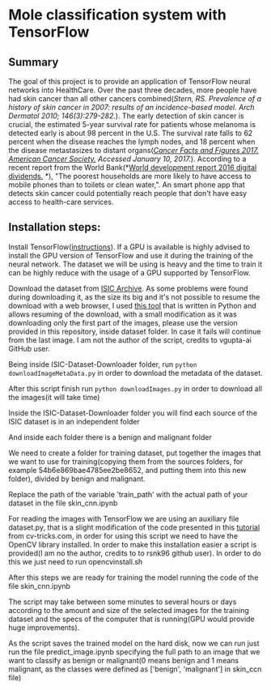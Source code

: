 # Mole classification system with TensorFlow 

## Summary

The goal of this project is to provide an application of TensorFlow neural networks into HealthCare. Over the past three decades, more people have had skin cancer than all other cancers combined(*Stern, RS. Prevalence of a history of skin cancer in 2007: results of an incidence-based model. Arch Dermatol 2010; 146(3):279-282.*). The early detection of skin cancer is crucial, the  estimated 5-year survival rate for patients whose melanoma is detected early is about 98 percent in the U.S. The survival rate falls to 62 percent when the disease reaches the lymph nodes, and 18 percent when the disease metastasizes to distant organs(*[Cancer Facts and Figures 2017. American Cancer Society.](http://www.cancer.org/acs/groups/content/@editorial/documents/document/acspc-048738.pdf) Accessed January 10, 2017.*). According to a recent report from the World Bank(*[World development report 2016 digital dividends.](http://documents.worldbank.org/curated/en/896971468194972881/pdf/102725-PUB-Replacement-PUBLIC.pdf) *), "The poorest households are more likely to have access to mobile phones than to toilets or clean water,". An smart phone app that detects skin cancer could potentially reach people that don't have easy access to health-care services. 

## Installation steps:

Install TensorFlow([instructions](https://www.tensorflow.org/install/)). If a GPU is available is highly advised to install the GPU version of TensorFlow and use it during the training of the neural network. The dataset we will be using is heavy and the time to train it can be highly reduce with the usage of a GPU supported by TensorFlow.

Download the dataset from [ISIC Archive](https://isic-archive.com/). As some problems were found during downloading it, as the size its big and it's not possible to resume the download with a web browser, I used [this tool](https://github.com/vgupta-ai/ISIC-Dataset-Downloader) that is written in Python and allows resuming of the download, with a small modification as it was downloading only the first part of the images, please use the version provided in this repository, inside dataset folder. In case it fails will continue from the last image. I am not the author of the script, credits to vgupta-ai GitHub user.

Being inside ISIC-Dataset-Downloader folder, run `python downloadImageMetaData.py` in order to download the metadata of the dataset.

After this script finish run `python downloadImages.py` in order to download all the images(it will take time)

Inside the  ISIC-Dataset-Downloader folder you will find each source of the ISIC dataset is in an independent folder

And inside each folder there is a benign and malignant folder

We need to create a folder for training dataset, put together the images that we want to use for training(copying them from the sources folders, for example 54b6e869bae4785ee2be8652, and putting them into this new folder), divided by benign and malignant. 

Replace the path of the variable 'train_path' with the actual path of your dataset in the file skin_cnn.ipynb

For reading the images with TensorFlow we are using an auxiliary file dataset.py, that is a slight modification of the code presented in this [tutorial](http://cv-tricks.com/tensorflow-tutorial/training-convolutional-neural-network-for-image-classification/) from cv-tricks.com, in order for using this script we need to have the OpenCV library installed. In order to make this installation easier a script is provided(I am no the author, credits to to rsnk96 github user). In order to do this we just need to run  opencvinstall.sh


After this steps we are ready for training the model running the code of the file skin_cnn.ipynb

The script may take between some minutes to several hours or days according to the amount and size of the selected images for the training dataset and the specs of the computer that is running(GPU would provide huge improvements).

As the script saves the trained model on the hard disk, now we can run just run the file predict_image.ipynb specifying the full path to an image that we want to classify as benign or malignant(0 means benign and 1 means malignant, as the classes were defined as  ['benign', 'malignant'] in skin_ccn file)
